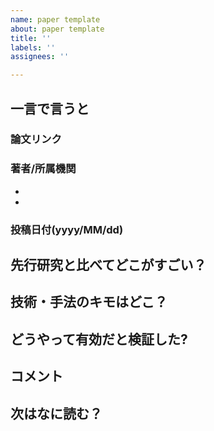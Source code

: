 ```yaml
---
name: paper template
about: paper template
title: ''
labels: ''
assignees: ''

---
```


## 一言で言うと

### 論文リンク

### 著者/所属機関

-
-

### 投稿日付(yyyy/MM/dd)

## 先行研究と比べてどこがすごい？

## 技術・手法のキモはどこ？

## どうやって有効だと検証した?

## コメント

## 次はなに読む？

